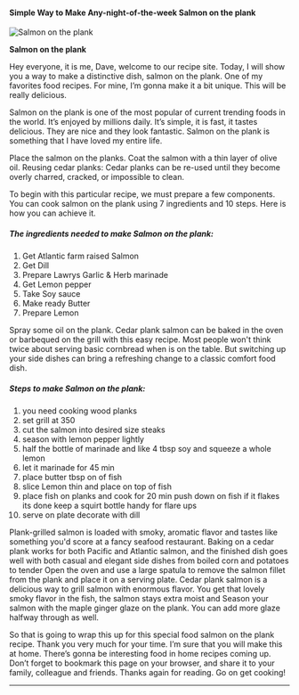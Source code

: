             

#### Simple Way to Make Any-night-of-the-week Salmon on the plank

![Salmon on the plank](https://img-global.cpcdn.com/recipes/6652178743689216/751x532cq70/salmon-on-the-plank-recipe-main-photo.jpg)

**Salmon on the plank**

Hey everyone, it is me, Dave, welcome to our recipe site. Today, I will show you a way to make a distinctive dish, salmon on the plank. One of my favorites food recipes. For mine, I’m gonna make it a bit unique. This will be really delicious.

Salmon on the plank is one of the most popular of current trending foods in the world. It’s enjoyed by millions daily. It’s simple, it is fast, it tastes delicious. They are nice and they look fantastic. Salmon on the plank is something that I have loved my entire life.

Place the salmon on the planks. Coat the salmon with a thin layer of olive oil. Reusing cedar planks: Cedar planks can be re-used until they become overly charred, cracked, or impossible to clean.

To begin with this particular recipe, we must prepare a few components. You can cook salmon on the plank using 7 ingredients and 10 steps. Here is how you can achieve it.

##### The ingredients needed to make Salmon on the plank:

1.  Get Atlantic farm raised Salmon
2.  Get Dill
3.  Prepare Lawrys Garlic & Herb marinade
4.  Get Lemon pepper
5.  Take Soy sauce
6.  Make ready Butter
7.  Prepare Lemon

Spray some oil on the plank. Cedar plank salmon can be baked in the oven or barbequed on the grill with this easy recipe. Most people won't think twice about serving basic cornbread when is on the table. But switching up your side dishes can bring a refreshing change to a classic comfort food dish.

##### Steps to make Salmon on the plank:

1.  you need cooking wood planks
2.  set grill at 350
3.  cut the salmon into desired size steaks
4.  season with lemon pepper lightly
5.  half the bottle of marinade and like 4 tbsp soy and squeeze a whole lemon
6.  let it marinade for 45 min
7.  place butter tbsp on of fish
8.  slice Lemon thin and place on top of fish
9.  place fish on planks and cook for 20 min push down on fish if it flakes its done keep a squirt bottle handy for flare ups
10.  serve on plate decorate with dill

Plank-grilled salmon is loaded with smoky, aromatic flavor and tastes like something you'd score at a fancy seafood restaurant. Baking on a cedar plank works for both Pacific and Atlantic salmon, and the finished dish goes well with both casual and elegant side dishes from boiled corn and potatoes to tender Open the oven and use a large spatula to remove the salmon fillet from the plank and place it on a serving plate. Cedar plank salmon is a delicious way to grill salmon with enormous flavor. You get that lovely smoky flavor in the fish, the salmon stays extra moist and Season your salmon with the maple ginger glaze on the plank. You can add more glaze halfway through as well.

So that is going to wrap this up for this special food salmon on the plank recipe. Thank you very much for your time. I’m sure that you will make this at home. There’s gonna be interesting food in home recipes coming up. Don’t forget to bookmark this page on your browser, and share it to your family, colleague and friends. Thanks again for reading. Go on get cooking!

* * *